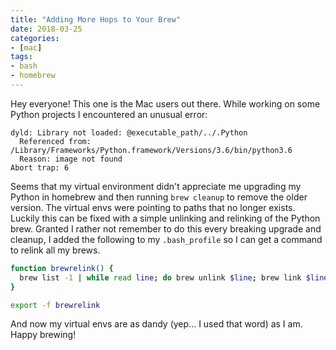 ```yaml
---
title: "Adding More Hops to Your Brew"
date: 2018-03-25
categories:
- [mac]
tags:
- bash
- homebrew
---
```


Hey everyone! This one is the Mac users out there. While working on some Python projects I encountered an unusual error:

```plaintext
dyld: Library not loaded: @executable_path/../.Python
  Referenced from: /Library/Frameworks/Python.framework/Versions/3.6/bin/python3.6
  Reason: image not found
Abort trap: 6
```

Seems that my virtual environment didn't appreciate me upgrading my Python in homebrew and then running `brew cleanup` to remove the older version. The virtual envs were pointing to paths that no longer exists. Luckily this can be fixed with a simple unlinking and relinking of the Python brew. Granted I rather not remember to do this every breaking upgrade and cleanup, I added the following to my `.bash_profile` so I can get a command to relink all my brews.

```bash
function brewrelink() {
  brew list -1 | while read line; do brew unlink $line; brew link $line; done;
}

export -f brewrelink
```

And now my virtual envs are as dandy (yep... I used that word) as I am. Happy brewing!
